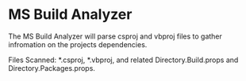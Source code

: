 MS Build Analyzer
==============

The MS Build Analyzer will parse csproj and vbproj files to gather infromation
on the projects dependencies.

Files Scanned: *.csproj, *.vbproj, and related Directory.Build.props and Directory.Packages.props.
